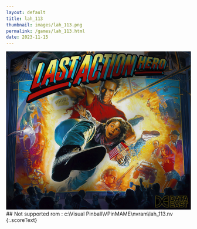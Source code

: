 ```yaml
---
layout: default
title: lah_113
thumbnail: images/lah_113.png
permalink: /games/lah_113.html
date: 2023-11-15
---
```


<img src="../images/lah_113.png" class="gameThumbnail img-fluid mx-auto align-middle">
## Not supported rom : c:\Visual Pinball\VPinMAME\nvram\lah_113.nv
{:.scoreText}

